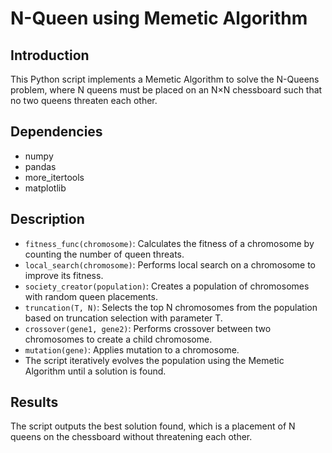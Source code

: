 # N-Queen using Memetic Algorithm

## Introduction
This Python script implements a Memetic Algorithm to solve the N-Queens problem, where N queens must be placed on an N×N chessboard such that no two queens threaten each other.

## Dependencies
- numpy
- pandas
- more_itertools
- matplotlib

## Description
- `fitness_func(chromosome)`: Calculates the fitness of a chromosome by counting the number of queen threats.
- `local_search(chromosome)`: Performs local search on a chromosome to improve its fitness.
- `society_creator(population)`: Creates a population of chromosomes with random queen placements.
- `truncation(T, N)`: Selects the top N chromosomes from the population based on truncation selection with parameter T.
- `crossover(gene1, gene2)`: Performs crossover between two chromosomes to create a child chromosome.
- `mutation(gene)`: Applies mutation to a chromosome.
- The script iteratively evolves the population using the Memetic Algorithm until a solution is found.

## Results
The script outputs the best solution found, which is a placement of N queens on the chessboard without threatening each other.
